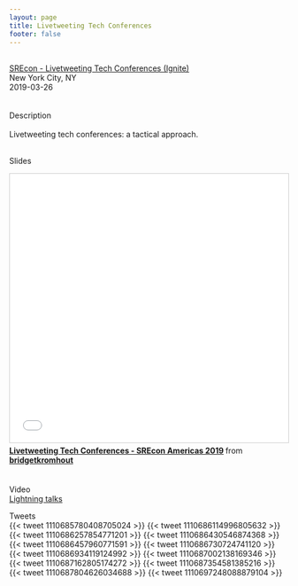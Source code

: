 ```yaml
---
layout: page
title: Livetweeting Tech Conferences
footer: false
---
```



<br>
<div class="views-field views-field-nothing">        <span class="field-content views-field-field-details"><a href="https://www.usenix.org/conference/srecon19americas/program">SREcon - Livetweeting Tech Conferences (Ignite)</a><br>New York City, NY<br><span class="date-display-start">2019-03-26</span></span></div>

<br>
<br>
Description
<br>
<br>
Livetweeting tech conferences: a tactical approach.
<br>
<br>

Slides
<br>
<iframe src="//www.slideshare.net/slideshow/embed_code/key/s6z2mVMp19PSkx" width="595" height="485" frameborder="0" marginwidth="0" marginheight="0" scrolling="no" style="border:1px solid #CCC; border-width:1px; margin-bottom:5px; max-width: 100%;" allowfullscreen> </iframe> <div style="margin-bottom:5px"> <strong> <a href="//www.slideshare.net/bridgetkromhout/livetweeting-tech-conferences-srecon-americas-2019" title="Livetweeting Tech Conferences - SREcon Americas 2019" target="_blank">Livetweeting Tech Conferences - SREcon Americas 2019</a> </strong> from <strong><a href="https://www.slideshare.net/bridgetkromhout" target="_blank">bridgetkromhout</a></strong> </div>
<br>

Video
<br>
<a href="https://www.youtube.com/watch?v=bQ62qI9IPP8&feature=youtu.be&t=158">Lightning talks</a>
<br>


Tweets
<br>
{{< tweet 1110685780408705024 >}}
{{< tweet 1110686114996805632 >}}
{{< tweet 1110686257854771201 >}}
{{< tweet 1110686430546874368 >}}
{{< tweet 1110686457960771591 >}}
{{< tweet 1110686730724741120 >}}
{{< tweet 1110686934119124992 >}}
{{< tweet 1110687002138169346 >}}
{{< tweet 1110687162805174272 >}}
{{< tweet 1110687354581385216 >}}
{{< tweet 1110687804626034688 >}}
{{< tweet 1110697248088879104 >}}
